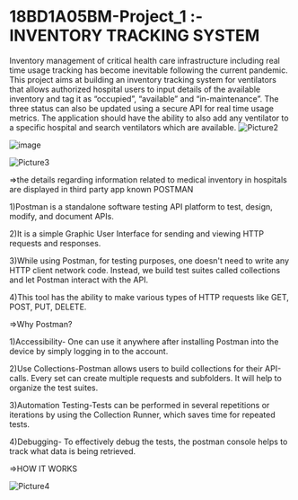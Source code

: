 # 18BD1A05BM-Project_1 :-INVENTORY TRACKING SYSTEM
Inventory management of critical health care infrastructure including real time usage tracking has become inevitable following the current pandemic.
This project aims at building an inventory tracking system for ventilators that allows authorized hospital users to input details of the available inventory and tag it as “occupied”, “available” and “in-maintenance”. The three status can also be updated using a secure API for real time usage metrics. The application should have the ability to also add any ventilator to a specific hospital and search ventilators which are available.
![Picture2](https://user-images.githubusercontent.com/55947622/132516958-11bff1cd-30e0-49b3-a884-94b527f3c371.png)
 
![image](https://user-images.githubusercontent.com/55947622/132517520-dc3a3291-6f88-420d-a397-08fd6f10090b.png)

 ![Picture3](https://user-images.githubusercontent.com/55947622/132517995-6f7e7f8d-9d28-49b3-9ac0-6f876c8f5715.png)

=>the details  regarding information related to medical inventory in hospitals are displayed in third party app known POSTMAN
  
 1)Postman is a standalone software testing API platform to test, design, modify, and document APIs. 

2)It is a simple Graphic User Interface for sending and viewing HTTP requests and responses.

3)While using Postman, for testing purposes, one doesn't need to write any HTTP client network code. Instead, we build test suites called collections and let Postman interact with the API.

4)This tool has the ability to make various types of HTTP requests like GET, POST, PUT, DELETE.

=>Why Postman?

1)Accessibility- One can use it anywhere after installing Postman into the device by simply logging in to the account.

2)Use Collections-Postman allows users to build collections for their API-calls. Every set can create multiple requests and subfolders. It will help to organize the test suites.

3)Automation Testing-Tests can be performed in several repetitions or iterations by using the Collection Runner, which saves time for repeated tests.

4)Debugging- To effectively debug the tests, the postman console helps to track what data is being retrieved.


=>HOW IT WORKS

![Picture4](https://user-images.githubusercontent.com/55947622/132520179-1e703ed1-f641-4a5b-98b3-a5b5da5ac895.png)

  
 


  
 

